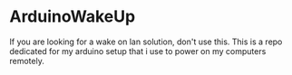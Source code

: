 # ArduinoWakeUp
If you are looking for a wake on lan solution, don't use this.
This is a repo dedicated for my arduino setup that i use to power on my computers remotely.
